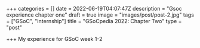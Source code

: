 +++
categories = []
date = 2022-06-19T04:07:47Z
description = "Gsoc experience chapter one"
draft = true
image = "images/post/post-2.jpg"
tags = ["GSoC", "Internship"]
title = "GSoCpedia 2022: Chapter Two"
type = "post"

+++
My experience for GSoC week 1-2